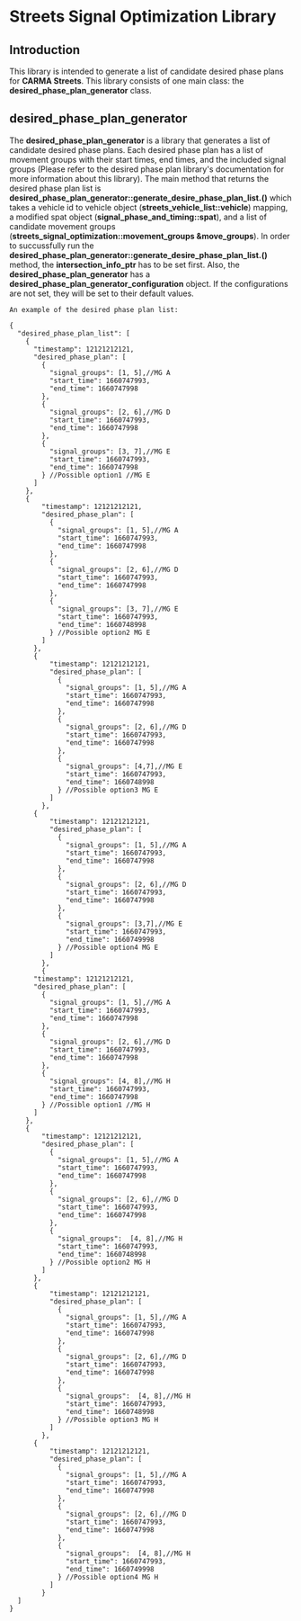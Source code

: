 # Streets Signal Optimization Library

## Introduction
This library is intended to generate a list of candidate desired phase plans for **CARMA Streets**. This library consists of one main class: the **desired_phase_plan_generator** class.

## desired_phase_plan_generator
The **desired_phase_plan_generator** is a library that generates a list of candidate desired phase plans. Each desired phase plan has a list of movement groups with their start times, end times, and the included signal groups (Please refer to the desired phase plan library's documentation for more information about this library). The main method that returns the desired phase plan list is **desired_phase_plan_generator::generate_desire_phase_plan_list.()** which takes a vehicle id to vehicle object (**streets_vehicle_list::vehicle**) mapping, a modified spat object (**signal_phase_and_timing::spat**), and a list of candidate movement groups (**streets_signal_optimization::movement_groups &move_groups**).
In order to succussfully run the **desired_phase_plan_generator::generate_desire_phase_plan_list.()** method, the **intersection_info_ptr** has to be set first. Also, the **desired_phase_plan_generator** has a **desired_phase_plan_generator_configuration** object. If the configurations are not set, they will be set to their default values.


```
An example of the desired phase plan list:

{
  "desired_phase_plan_list": [
    {
      "timestamp": 12121212121,
      "desired_phase_plan": [
        {
          "signal_groups": [1, 5],//MG A
          "start_time": 1660747993,
          "end_time": 1660747998
        },
        {
          "signal_groups": [2, 6],//MG D
          "start_time": 1660747993,
          "end_time": 1660747998
        },
        {
          "signal_groups": [3, 7],//MG E
          "start_time": 1660747993,
          "end_time": 1660747998
        } //Possible option1 //MG E
      ]
    },
    {
        "timestamp": 12121212121,
        "desired_phase_plan": [
          {
            "signal_groups": [1, 5],//MG A
            "start_time": 1660747993,
            "end_time": 1660747998
          },
          {
            "signal_groups": [2, 6],//MG D
            "start_time": 1660747993,
            "end_time": 1660747998
          },
          {
            "signal_groups": [3, 7],//MG E
            "start_time": 1660747993,
            "end_time": 1660748998
          } //Possible option2 MG E
        ]
      },
      {
          "timestamp": 12121212121,
          "desired_phase_plan": [
            {
              "signal_groups": [1, 5],//MG A
              "start_time": 1660747993,
              "end_time": 1660747998
            },
            {
              "signal_groups": [2, 6],//MG D
              "start_time": 1660747993,
              "end_time": 1660747998
            },
            {
              "signal_groups": [4,7],//MG E
              "start_time": 1660747993,
              "end_time": 1660748998
            } //Possible option3 MG E
          ]
        },
      {
          "timestamp": 12121212121,
          "desired_phase_plan": [
            {
              "signal_groups": [1, 5],//MG A
              "start_time": 1660747993,
              "end_time": 1660747998
            },
            {
              "signal_groups": [2, 6],//MG D
              "start_time": 1660747993,
              "end_time": 1660747998
            },
            {
              "signal_groups": [3,7],//MG E
              "start_time": 1660747993,
              "end_time": 1660749998
            } //Possible option4 MG E
          ]
        },
        {
      "timestamp": 12121212121,
      "desired_phase_plan": [
        {
          "signal_groups": [1, 5],//MG A
          "start_time": 1660747993,
          "end_time": 1660747998
        },
        {
          "signal_groups": [2, 6],//MG D
          "start_time": 1660747993,
          "end_time": 1660747998
        },
        {
          "signal_groups": [4, 8],//MG H
          "start_time": 1660747993,
          "end_time": 1660747998
        } //Possible option1 //MG H
      ]
    },
    {
        "timestamp": 12121212121,
        "desired_phase_plan": [
          {
            "signal_groups": [1, 5],//MG A
            "start_time": 1660747993,
            "end_time": 1660747998
          },
          {
            "signal_groups": [2, 6],//MG D
            "start_time": 1660747993,
            "end_time": 1660747998
          },
          {
            "signal_groups":  [4, 8],//MG H
            "start_time": 1660747993,
            "end_time": 1660748998
          } //Possible option2 MG H
        ]
      },
      {
          "timestamp": 12121212121,
          "desired_phase_plan": [
            {
              "signal_groups": [1, 5],//MG A
              "start_time": 1660747993,
              "end_time": 1660747998
            },
            {
              "signal_groups": [2, 6],//MG D
              "start_time": 1660747993,
              "end_time": 1660747998
            },
            {
              "signal_groups":  [4, 8],//MG H
              "start_time": 1660747993,
              "end_time": 1660748998
            } //Possible option3 MG H
          ]
        },
      {
          "timestamp": 12121212121,
          "desired_phase_plan": [
            {
              "signal_groups": [1, 5],//MG A
              "start_time": 1660747993,
              "end_time": 1660747998
            },
            {
              "signal_groups": [2, 6],//MG D
              "start_time": 1660747993,
              "end_time": 1660747998
            },
            {
              "signal_groups":  [4, 8],//MG H
              "start_time": 1660747993,
              "end_time": 1660749998
            } //Possible option4 MG H
          ]
        }
  ]
}
```
